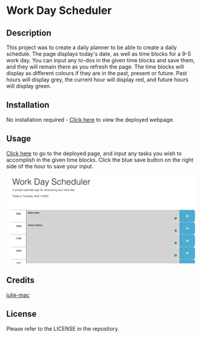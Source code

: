 # Work Day Scheduler

## Description

This project was to create a daily planner to be able to create a daily schedule. The page displays today's date, as well as time blocks for a 9-5 work day. You can input any to-dos in the given time blocks and save them, and they will remain there as you refresh the page. The time blocks will display as different colours if they are in the past, present or future. Past hours will display grey, the current hour will display red, and future hours will display green.

## Installation

No installation required - [Click here](https://julie-mac.github.io/daily-planner/) to view the deployed webpage.

## Usage

[Click here](https://julie-mac.github.io/daily-planner/) to go to the deployed page, and input any tasks you wish to accomplish in the given time blocks. Click the blue save button on the right side of the hour to save your input.

![Screenshot of Work Day Schedule](/Assets/schedule-screenshot.png)

## Credits

[julie-mac](https://github.com/julie-mac)


## License

Please refer to the LICENSE in the repository.